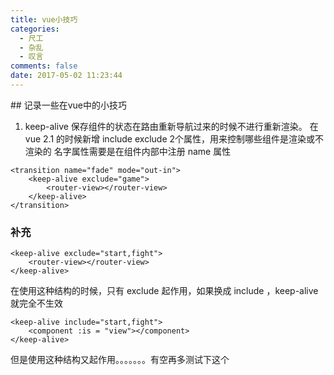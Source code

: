```yaml
---
title: vue小技巧
categories:
  - 尺工
  - 杂乱
  - 叹言
comments: false
date: 2017-05-02 11:23:44
---
```

<p></p>
<!-- more -->
## 记录一些在vue中的小技巧

1. keep-alive
保存组件的状态在路由重新导航过来的时候不进行重新渲染。
在 vue 2.1 的时候新增 include exclude 2个属性，用来控制哪些组件是渲染或不渲染的
名字属性需要是在组件内部中注册 name 属性
```
<transition name="fade" mode="out-in">
    <keep-alive exclude="game">
       	<router-view></router-view>
	</keep-alive>
</transition>
```
### 补充
```
<keep-alive exclude="start,fight">
    <router-view></router-view>
</keep-alive>
```
在使用这种结构的时候，只有 exclude 起作用，如果换成 include ，keep-alive 就完全不生效
```
<keep-alive include="start,fight">
    <component :is = "view"></component>
</keep-alive>
```
但是使用这种结构又起作用。。。。。。。有空再多测试下这个